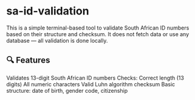 # sa-id-validation
This is a simple terminal-based tool to validate South African ID numbers based on their structure and checksum. It does not fetch data or use any database — all validation is done locally.

## 🔍 Features

Validates 13-digit South African ID numbers
Checks:
Correct length (13 digits)
All numeric characters
Valid Luhn algorithm checksum
Basic structure: date of birth, gender code, citizenship

